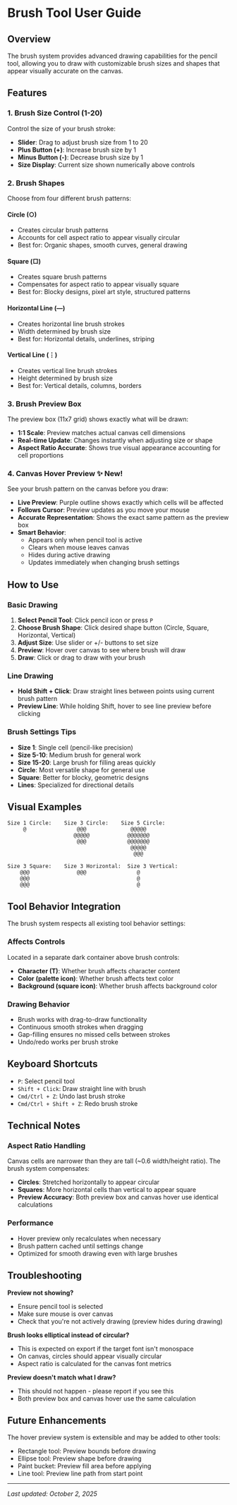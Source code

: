 # Brush Tool User Guide

## Overview
The brush system provides advanced drawing capabilities for the pencil tool, allowing you to draw with customizable brush sizes and shapes that appear visually accurate on the canvas.

## Features

### 1. **Brush Size Control (1-20)**
Control the size of your brush stroke:
- **Slider**: Drag to adjust brush size from 1 to 20
- **Plus Button (+)**: Increase brush size by 1
- **Minus Button (-)**: Decrease brush size by 1
- **Size Display**: Current size shown numerically above controls

### 2. **Brush Shapes**
Choose from four different brush patterns:

#### **Circle** (○)
- Creates circular brush patterns
- Accounts for cell aspect ratio to appear visually circular
- Best for: Organic shapes, smooth curves, general drawing

#### **Square** (□)
- Creates square brush patterns  
- Compensates for aspect ratio to appear visually square
- Best for: Blocky designs, pixel art style, structured patterns

#### **Horizontal Line** (—)
- Creates horizontal line brush strokes
- Width determined by brush size
- Best for: Horizontal details, underlines, striping

#### **Vertical Line** (⋮)
- Creates vertical line brush strokes
- Height determined by brush size
- Best for: Vertical details, columns, borders

### 3. **Brush Preview Box**
The preview box (11x7 grid) shows exactly what will be drawn:
- **1:1 Scale**: Preview matches actual canvas cell dimensions
- **Real-time Update**: Changes instantly when adjusting size or shape
- **Aspect Ratio Accurate**: Shows true visual appearance accounting for cell proportions

### 4. **Canvas Hover Preview** ✨ New!
See your brush pattern on the canvas before you draw:
- **Live Preview**: Purple outline shows exactly which cells will be affected
- **Follows Cursor**: Preview updates as you move your mouse
- **Accurate Representation**: Shows the exact same pattern as the preview box
- **Smart Behavior**:
  - Appears only when pencil tool is active
  - Clears when mouse leaves canvas
  - Hides during active drawing
  - Updates immediately when changing brush settings

## How to Use

### Basic Drawing
1. **Select Pencil Tool**: Click pencil icon or press `P`
2. **Choose Brush Shape**: Click desired shape button (Circle, Square, Horizontal, Vertical)
3. **Adjust Size**: Use slider or +/- buttons to set size
4. **Preview**: Hover over canvas to see where brush will draw
5. **Draw**: Click or drag to draw with your brush

### Line Drawing
- **Hold Shift + Click**: Draw straight lines between points using current brush pattern
- **Preview Line**: While holding Shift, hover to see line preview before clicking

### Brush Settings Tips
- **Size 1**: Single cell (pencil-like precision)
- **Size 5-10**: Medium brush for general work
- **Size 15-20**: Large brush for filling areas quickly
- **Circle**: Most versatile shape for general use
- **Square**: Better for blocky, geometric designs
- **Lines**: Specialized for directional details

## Visual Examples

```
Size 1 Circle:    Size 3 Circle:    Size 5 Circle:
     @                @@@              @@@@@
                     @@@@@            @@@@@@@
                      @@@             @@@@@@@
                                       @@@@@
                                        @@@

Size 3 Square:    Size 3 Horizontal:  Size 3 Vertical:
    @@@               @@@                @
    @@@                                  @
    @@@                                  @
```

## Tool Behavior Integration

The brush system respects all existing tool behavior settings:

### **Affects Controls**
Located in a separate dark container above brush controls:
- **Character (T)**: Whether brush affects character content
- **Color (palette icon)**: Whether brush affects text color
- **Background (square icon)**: Whether brush affects background color

### **Drawing Behavior**
- Brush works with drag-to-draw functionality
- Continuous smooth strokes when dragging
- Gap-filling ensures no missed cells between strokes
- Undo/redo works per brush stroke

## Keyboard Shortcuts
- `P`: Select pencil tool
- `Shift + Click`: Draw straight line with brush
- `Cmd/Ctrl + Z`: Undo last brush stroke
- `Cmd/Ctrl + Shift + Z`: Redo brush stroke

## Technical Notes

### Aspect Ratio Handling
Canvas cells are narrower than they are tall (~0.6 width/height ratio). The brush system compensates:
- **Circles**: Stretched horizontally to appear circular
- **Squares**: More horizontal cells than vertical to appear square
- **Preview Accuracy**: Both preview box and canvas hover use identical calculations

### Performance
- Hover preview only recalculates when necessary
- Brush pattern cached until settings change
- Optimized for smooth drawing even with large brushes

## Troubleshooting

**Preview not showing?**
- Ensure pencil tool is selected
- Make sure mouse is over canvas
- Check that you're not actively drawing (preview hides during drawing)

**Brush looks elliptical instead of circular?**
- This is expected on export if the target font isn't monospace
- On canvas, circles should appear visually circular
- Aspect ratio is calculated for the canvas font metrics

**Preview doesn't match what I draw?**
- This should not happen - please report if you see this
- Both preview box and canvas hover use the same calculation

## Future Enhancements
The hover preview system is extensible and may be added to other tools:
- Rectangle tool: Preview bounds before drawing
- Ellipse tool: Preview shape before drawing
- Paint bucket: Preview fill area before applying
- Line tool: Preview line path from start point

---

*Last updated: October 2, 2025*
